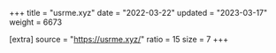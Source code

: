 +++
title = "usrme.xyz"
date = "2022-03-22"
updated = "2023-03-17"
weight = 6673

[extra]
source = "https://usrme.xyz/"
ratio = 15
size = 7
+++
